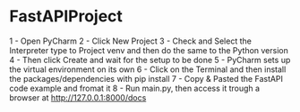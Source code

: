 # FastAPIProject

1 - Open PyCharm
2 - Click New Project
3 - Check and Select the Interpreter type to Project venv and then do the same to the Python version
4 - Then click Create and wait for the setup to be done
5 - PyCharm sets up the virtual environment on its own
6 - Click on the Terminal and then install the packages/dependencies with pip install
7 - Copy & Pasted the FastAPI code example and fromat it
8 - Run main.py, then access it trough a browser at http://127.0.0.1:8000/docs